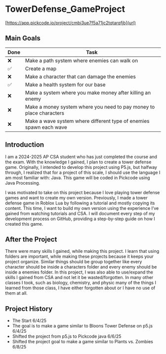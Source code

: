 # TowerDefense_GameProject
[https://app.pickcode.io/project/cmbi3ue7f5a71jc2tqtarqfjb](url)
## Main Goals
| Done | Task |
| ----------- | ----------- |
| ❌ | Make a path system where enemies can walk on|
| ✅ | Create a map|
| ❌ | Make a character that can damage the enemies|
| ✅ | Make a health system for our base|
| ❌ | Make a system where you make money after killing an enemy|
| ❌ | Make a money system where you need to pay money to place characters|
| ❌ | Make a wave system where different type of enemies spawn each wave|

## Introduction
I am a 2024-2025 AP CSA student who has just completed the course and the exam. With the knowledge I gained, I plan to create a tower defense game. Originally, I intended to develop this project using P5.js, but halfway through, I realized that for a project of this scale, I should use the language I am most familiar with: Java. This game will be coded in Pickcode using Java Processing.

I was motivated to take on this project because I love playing tower defense games and want to create my own version. Previously, I made a tower defense game in Roblox Lua by following a tutorial and mostly copying its content. This time, I want to build my own version using the experience I’ve gained from watching tutorials and CSA. I will document every step of my development process on GitHub, providing a step-by-step guide on how I created this game.


## After the Project
There were many skills I gained, while making this project. I learn that using folders are important, while making these projects because it keeps your project organize. Similar things should be group together like every character should be inside a characters folder and every enemy should be inside a enemies folder. In this project, I was also able to use/expand the skills I gained from CSA and not let it be wasted/forgotten. In many other classes I took, such as biology, chemistry, and physic many of the things I learned from those class, I have either forgotten about or I have no use of them at all.  


## Project History
- The Start 6/4/25
- The goal is to make a game similar to Bloons Tower Defense on p5.js 6/4/25
- Shifted the project from p5.js to Pickcode java 6/6/25
- Shifted the project goal to make a game similar to Plants vs. Zombies 6/8/25
